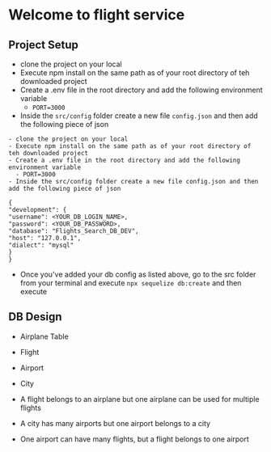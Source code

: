 # Welcome to flight service

## Project Setup

- clone the project on your local
- Execute npm install on the same path as of your root directory of teh downloaded project
- Create a .env file in the root directory and add the following environment variable
  - `PORT=3000`
- Inside the `src/config` folder create a new file `config.json` and then add the following piece of json

```
- clone the project on your local
- Execute npm install on the same path as of your root directory of teh downloaded project
- Create a .env file in the root directory and add the following environment variable
  - PORT=3000
- Inside the src/config folder create a new file config.json and then add the following piece of json

{
"development": {
"username": <YOUR_DB_LOGIN_NAME>,
"password": <YOUR_DB_PASSWORD>,
"database": "Flights_Search_DB_DEV",
"host": "127.0.0.1",
"dialect": "mysql"
}
}

```

- Once you've added your db config as listed above, go to the src folder from your terminal and execute `npx sequelize db:create` and then execute

## DB Design

- Airplane Table
- Flight
- Airport
- City

- A flight belongs to an airplane but one airplane can be used for multiple flights
- A city has many airports but one airport belongs to a city
- One airport can have many flights, but a flight belongs to one airport
